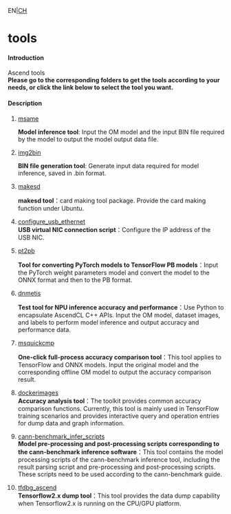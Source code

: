 <!--
 * @Author: your name
 * @Date: 2021-07-05 20:26:55
 * @LastEditTime: 2021-07-08 10:14:20
 * @LastEditors: Please set LastEditors
 * @Description: In User Settings Edit
 * @FilePath: \tools\README_EN.md
-->
EN|[CH](Readme_cn.md)

# tools

#### Introduction

Ascend tools   
**Please go to the corresponding folders to get the tools according to your needs, or click the link below to select the tool you want.**

#### Description

1.  [msame](https://github.com/Ascend/tools/tree/master/msame)

    **Model inference tool**: Input the OM model and the input BIN file required by the model to output the model output data file.

2.  [img2bin](https://github.com/Ascend/tools/tree/master/img2bin)

    **BIN file generation tool**: Generate input data required for model inference, saved in .bin format.

3.  [makesd](https://github.com/Ascend/tools/tree/master/makesd)
    
    **makesd tool**：card making tool package. Provide the card making function under Ubuntu.  

4.  [configure_usb_ethernet](https://github.com/Ascend/tools/tree/master/configure_usb_ethernet)  
     **USB virtual NIC connection script**：Configure the IP address of the USB NIC.
    
5. [pt2pb](https://github.com/Ascend/tools/tree/master/pt2pb)  

   **Tool for converting PyTorch models to TensorFlow PB models**：Input the PyTorch weight parameters model and convert the model to the ONNX format and then to the PB format.

6. [dnmetis](https://github.com/Ascend/tools/tree/master/dnmetis)  

   **Test tool for NPU inference accuracy and performance**：Use Python to encapsulate AscendCL C++ APIs. Input the OM model, dataset images, and labels to perform model inference and output accuracy and performance data.   

7. [msquickcmp](https://github.com/Ascend/tools/tree/master/msquickcmp)    

   **One-click full-process accuracy comparison tool**：This tool applies to TensorFlow and ONNX models. Input the original model and the corresponding offline OM model to output the accuracy comparison result.    

8. [dockerimages](./precision_tool)    
   **Accuracy analysis tool**：The toolkit provides common accuracy comparison functions. Currently, this tool is mainly used in TensorFlow training scenarios and provides interactive query and operation entries for dump data and graph information.

9. [cann-benchmark_infer_scripts](./cann-benchmark_infer_scripts)     
    **Model pre-processing and post-processing scripts corresponding to the cann-benchmark inference software**：This tool contains the model processing scripts of the cann-benchmark inference tool, including the result parsing script and pre-processing and post-processing scripts. These scripts need to be used according to the cann-benchmark guide.

10. [tfdbg_ascend](./tfdbg_ascend)    
   **Tensorflow2.x dump tool**：This tool provides the data dump capability when Tensorflow2.x is running on the CPU/GPU platform.